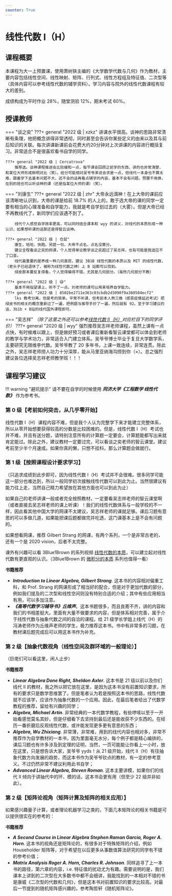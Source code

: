 ```yaml
---
counter: True
---
```


# 线性代数 Ⅰ（H）

## 课程概要
本课程为大一上预置课，使用萧树铁主编的《大学数学代数与几何》作为教材，主要内容包括线性空间、线性映射、矩阵、行列式、线性方程组及特征值、二次型等（具体内容可以参考线性代数的辅学资料）。学习内容与院外的线性代数课程有较大的差别。

成绩构成为平时作业 28%，随堂测验 12%，期末考试 60%。

<!-- 线性代数 Ⅰ（H）为大一上预置课，使用萧树铁主编的《大学数学代数与几何》作为教材，主要内容包括线性空间、线性映射、矩阵、行列式、线性方程组及特征值、二次型等（具体内容可以参考线性代数的辅学资料）。学习内容与院外的线性代数课程有较大的差别。成绩构成为平时作业28%，随堂测验12%，期末考试60%。

线性代数 Ⅱ（H）为大一下预置课，使用《线性代数应该这样学》（《Linear Algebra Done Right》）作为教材，主要内容包括对偶、线性泛函、内积空间、自伴算子与正规算子、谱定理、广义本征向量、极小多项式、若尔当形、算子的分解、算子的复化等。这本教材前半部分与上学期学习内容重合较多，下半部分重点在于算子理论。总体而言，本课程相较上学期更加“抽象”，也更加深入线性代数的本质，难度较高。 -->

## 授课教师

=== "谈之奕"
    ???+ general "2022 级 | xzkz"
        讲课水平很高。谈神的思路非常清晰有条理，他把概念讲得非常透彻，同时甚至会告诉你某些定义的由来以及其与前后知识的关联。每次讲课新课前会花费大约20分钟对上次讲课的内容进行概括复习。非常适合不是很喜欢看书自学的同学。

    ???+ general "2022 级 | Cercatrova"
        推荐选。谈神课程推进会比较缓和一点，每节课会回顾之前学的东西，讲的也非常清楚，和某位大师形成鲜明对比（笑）。给分可能相对吴爷爷来说会求是一点，但线代一本身也不算太难，跟着学下去基本问题不大，还不会的话再看点辅学的内容，基本不会有问题。预置不用换，在别的班也可以听谈神的课（还是指某位大师的课）（笑）。

=== "刘康生"
    ???+ general "2022 级 | zhr"
        大帝永远滴神！在上大帝的课前应该清晰地认识到，大帝的课是给前 18.7% 的人上的，敢于选大帝的课的同学一定要有相当的心理准备和自学能力，我就是考自学划过去的（大雾）。但是大帝已经不再教线代了，新同学们应该遇不到了。

        线代个人感觉自学效率更高，可以同时结合课本和 wyy 的讲义，对线代的本质形成一种认识，如果想听课的话那还是得智云谈神。

    ???+ general "2022 级 | 仓鼠"
        康生，哈哈，快跑。另提一句，大帝不点名，点名没算分。
        建议全程看谈之奕的网课，个人觉得单论教学谈之奕超过了吴志祥，也有可能是我适应不了口音。
        线代最重要的是养成一种几何直观，建议 3B1B 线性代数的本质以及 MIT 的线性代数，（老头子已经退休了，被称为线性代数之神）上 B 站都可以找到。
        绿皮那本要反复得看，个人觉得编得不错，尤其是几何部分。（虽然几何部分不教）

    ???+ general "2022 级 | 😅"
        基本不用指望课上，听不了一点。刘老师的课可以用来培养自学能力。
    ???+ general "2022 级 | 8502be2711e363c03cbdb2d3090f9a388504ecf2" 
        lks 教考分离，但是考的简单。平常不听课，但考前本人熬三晚（感恩疫情延迟考试）把绿皮书的相关的概念重新过了一遍，把例题与推导手抄了一遍，然后就有 92。至于学习建议的话，3b1b + B站的线代国外课程即可。

=== "吴志祥"
    *（除了这里之外还可以参考[线性代数 Ⅱ（H）](/courses/linear_algebra2)对应栏目下的同学评价）*
    ???+ general "2020 级 | wyy"
        强烈推荐吴志祥老师课程，虽然上课有一点点快，有时候难以跟上，但是做好预习或者课后重新看智云课堂都可以体会到老师的教学与学术功力，非常适合入门建立体系。吴爷爷博士毕业于复旦大学数学系，主要研究无限维李代数。吴爷爷教了 20 多年书，上课一致连续，非常连贯。除此之外，吴志祥老师捞人功力十分深厚，能从马里亚纳海沟捞到你（×）。总之强烈建议各位选择吴志祥老师教学班！！！

## 课程学习建议
!!! warning "避坑提示"
    请不要在自学的时候使用 ***同济大学《工程数学 线性代数》*** 作为参考书。

### **第 0 级【考前如何突击，从几乎零开始】**

线性代数 I（H）课程内容不难，但是我个人认为完整学下来才能建立完整体系，所以从零开始想要获得较高的分数是比较困难的。但是，线性代数 Ⅰ（H）考试也并不难，并且有送分题，请特别注意所有的计算题一定要会，计算题能都写出来就肯定能过。除此之外，建议教材一定要过完，可以看谈之奕老师的智云课堂。建议考前至少半个月速成。如果你真的懒，只想不挂科，那么计算题会做就行。

### **第 1 级【按照课程设计要求学习】**

（只追求成绩到此步即可，因为线性代数 I（H）考试并不会很难。很多同学可能这一部分也难达到，所以一般同学初次接触线性代数可以到此为止。当然很建议有能力往上走，当然自己精力希望放在其他方面也可以到此为止）

如果自己的老师讲课一般或者完全按照教材，一定要看吴志祥老师的智云课堂啊（或者直接去吴志祥老师的课上听课）！我们的线性代数体系与一般学校的不一样，因此看其他中国大学的网课不太建议，吴志祥老师的课就足够。课后习题有意思的可以多做几道，如果能把课后题都做完并吃透，这门课基本上是不会有问题的。

如果想看网课，推荐 Gilbert Strang 的网课，有两个系列，一个是非常古老的，还有一个是 2020 vision，后者不太完整。

课外有兴趣可以看 3Blue1Brown 的系列视频 [线性代数的本质](https://www.bilibili.com/video/BV1ys411472E)，可以建立起对线性代数有更直观的认识。（3Blue1Brown 的 [微积分的本质](https://www.bilibili.com/video/BV1qW411N7FU) 系列也值得一看）

**书籍推荐**

- ***Introduction to Linear Algebra, Gilbert Strang***. 这本书的内容相对偏重工科，和 Prof. Strang 的网课形成了相当好的配合，但是对于更加代数的部分，例如我们提及的二次型和线性空间则没有特别合适的介绍；其中有些应用相当有用，可以多加注意。
- ***《高等代数学习辅导书》丘维声***。这本书题很多，而且良莠不齐，讲的内容和我们的书相差挺大。里面有大量不做要求的内容，但是体系相对完善，属于介于线性代数与抽象代数之间的自洽的课程。给 21 级学长学姐上线代（H）的冯涛老师作为丘维声老师的学生，极力推荐这本书。书中有非常多的习题，在教材课后题完成后可以用这本书作为补充。

### **第 2 级【抽象代数视角（线性空间及群环域的一般理论）】**

（巨佬们可以看这里，闲人止步）

**书籍推荐**

- ***Linear Algebra Done Right, Sheldon Axler***. 这本书是 21 级以前以及你们线代 Ⅱ 的教材，我之所以把它放在这里，是因为这本书没有前置知识要求，所有的要求只是数学思维罢了。但是笔者认为若是按照这本书的思路，线性代数就不应该学，应该作为抽象代数的一个应用。因此，在最后笔者给出了代数学教程的推荐，留给有兴趣的同学；
- ***Algebra, Michael Artin***. 非常经典的一本代数学教程，有些啰嗦以至于一开始看感觉莫名其妙，但是仔细看下去坚持到最后还是能收获不少东西的。在经历一番折磨后反观线性代数，或许能发现更多更有意思的东西；
- ***Algebra, Wu Zhixiang***. 非常薄，非常难，用到的线代内容也相对多，非常不推荐作为自学教材的一本书，因为里面毫无水分，每个例子都是精心编排的，课后习题也有许多涉及到定理的证明，当然，一页可能能让你看上一小时，放在这里，只是想告诉大家，吴爷爷 yyds！从 21 级开始，线代 Ⅱ（H）有往抽象代数方向发展的趋势，而这本书作为吴爷爷钦点的教材，有一定的参考意义。不过仍然非常不建议利用此书自学；
- ***Advanced Linear Algebra, Steven Roman***. 这本主要讲模，如果你们的线代 Ⅱ 倾向于讲抽代中的环、模的话，这本书会更有用（但至少 22 级并非如此）。

### **第 2 级【矩阵论视角（矩阵计算及矩阵的相关应用）】**

如果感兴趣量子计算，或者理论机器学习之类的，下面几本矩阵论的相关书籍是可以提供很实在的参考的：

**书籍推荐**

- ***A Second Course in Linear Algebra Stephen Raman Garcia, Roger A. Horn***. 这本书的视角还是矩阵论的，有很多对于特殊矩阵的介绍，例如 Householder 矩阵等，对于希望在以后更多从事数值算法研究的同学有不错的参考价值；
- ***Matrix Analysis Roger A. Horn, Charles R. Johnson***. 同样追寻了上一本书的路径，第六章的内容，i.e. 特征值的扰动尤为有趣。需要说明的是，我们课本上讲到的二次型在大多数书中都不会细讲，我能找到的一本相对不错的书是康威《二次型的代数和几何》，但是这本书对前置知识的要求比较高。对最后一节提到的随机矩阵感兴趣的，参考陶哲轩《随机矩阵论》。
